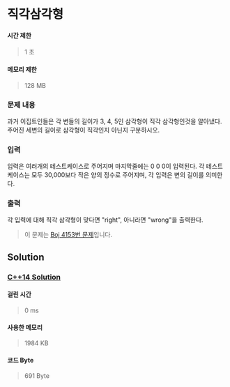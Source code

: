 # 직각삼각형


#### 시간 제한


> 1 초


#### 메모리 제한


> 128 MB


### 문제 내용


과거 이집트인들은 각 변들의 길이가 3, 4, 5인 삼각형이 직각 삼각형인것을 알아냈다. 주어진 세변의 길이로 삼각형이 직각인지 아닌지 구분하시오.


### 입력


입력은 여러개의 테스트케이스로 주어지며 마지막줄에는 0 0 0이 입력된다. 각 테스트케이스는 모두 30,000보다 작은 양의 정수로 주어지며, 각 입력은 변의 길이를 의미한다.


### 출력


각 입력에 대해 직각 삼각형이 맞다면 "right", 아니라면 "wrong"을 출력한다.


> 이 문제는 [Boj 4153번 문제](https://www.acmicpc.net/problem/4153)입니다.


## Solution


### [C++14 Solution](./main.cc)


#### 걸린 시간


> 0 ms


#### 사용한 메모리


> 1984 KB


#### 코드 Byte


> 691 Byte
